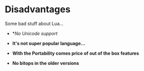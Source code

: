 # Disadvantages

Some bad stuff about Lua...

* **No Unicode support*

* **It's not super popular language...**

* **With the Portability comes price of out of the box features**

* **No bitops in the older versions**
